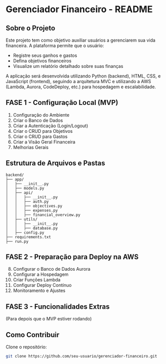 # Gerenciador Financeiro - README

## Sobre o Projeto

Este projeto tem como objetivo auxiliar usuários a gerenciarem sua vida financeira. A plataforma permite que o usuário:

- Registre seus ganhos e gastos
- Defina objetivos financeiros
- Visualize um relatório detalhado sobre suas finanças

A aplicação será desenvolvida utilizando Python (backend), HTML, CSS, e JavaScript (frontend), seguindo a arquitetura MVC e utilizando a AWS (Lambda, Aurora, CodeDeploy, etc.) para hospedagem e escalabilidade.

## FASE 1 - Configuração Local (MVP)

1. Configuração do Ambiente
2. Criar o Banco de Dados
3. Criar a Autenticação (Login/Logout)
4. Criar o CRUD para Objetivos
5. Criar o CRUD para Gastos
6. Criar a Visão Geral Financeira
7. Melhorias Gerais

## Estrutura de Arquivos e Pastas

```plaintext
backend/
├── app/
│   ├── __init__.py
│   ├── models.py
│   ├── api/
│   │   ├── __init__.py
│   │   ├── auth.py
│   │   ├── objectives.py
│   │   ├── expenses.py
│   │   ├── financial_overview.py
│   ├── utils/
│   │   ├── __init__.py
│   │   ├── database.py
│   ├── config.py
├── requirements.txt
├── run.py
```

## FASE 2 - Preparação para Deploy na AWS

8. Configurar o Banco de Dados Aurora
9. Configurar a Hospedagem
10. Criar Funções Lambda
11. Configurar Deploy Contínuo
12. Monitoramento e Ajustes

## FASE 3 - Funcionalidades Extras

(Para depois que o MVP estiver rodando)

## Como Contribuir

Clone o repositório:

```sh
git clone https://github.com/seu-usuario/gerenciador-financeiro.git